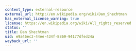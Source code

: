 ```yaml
---
content_type: external-resource
external_url: http://en.wikipedia.org/wiki/Dan_Shechtman
has_external_license_warning: true
license: https://en.wikipedia.org/wiki/All_rights_reserved
status: ''
title: Dan Shechtman
uid: e9a46ec2-44ee-434f-8869-94177dfed24a
wayback_url: ''
---
```

